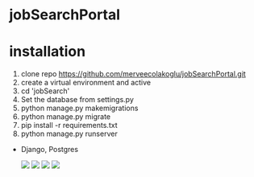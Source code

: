 # jobSearchPortal

# installation

  1. clone repo https://github.com/merveecolakoglu/jobSearchPortal.git
  2. create a virtual environment and active
  3. cd 'jobSearch'
  4. Set the database from settings.py
  5. python manage.py makemigrations
  6. python manage.py migrate
  7. pip install -r requirements.txt
  8. python manage.py runserver

  - Django, Postgres

    ![ ](https://github.com/merveecolakoglu/jobSearchPortal/blob/master/resources/EkranResmi2022-09-1513.09.59.png)
    ![ ](https://github.com/merveecolakoglu/jobSearchPortal/blob/master/resources/EkranResmi2022-09-1513.09.17.png)
    ![ ](https://github.com/merveecolakoglu/jobSearchPortal/blob/master/resources/EkranResmi2022-09-1513.14.12.png)
    ![ ](https://github.com/merveecolakoglu/jobSearchPortal/blob/master/resources/EkranResmi2022-09-1513.13.51.png)


